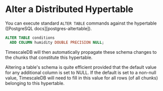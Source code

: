 # Alter a Distributed Hypertable [](alter)

You can execute standard `ALTER TABLE` commands against the hypertable ([PostgreSQL docs][postgres-altertable]).

```sql
ALTER TABLE conditions
  ADD COLUMN humidity DOUBLE PRECISION NULL;
```

TimescaleDB will then automatically propagate these schema changes to
the chunks that constitute this hypertable.

<highlight type="warning">
Altering a table's schema is quite efficient provided that the default
 value for any additional column is set to NULL.  If the default is set to a
 non-null value, TimescaleDB will need to fill in this value for all rows
 (of all chunks) belonging to this hypertable.
 </highlight>
